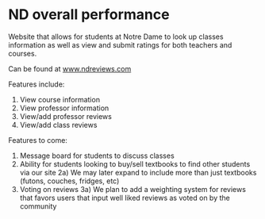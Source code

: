 # ND overall performance
Website that allows for students at Notre Dame to look up classes information as well as view and submit ratings for both teachers and courses. 

Can be found at www.ndreviews.com

Features include:
  1) View course information
  2) View professor information
  3) View/add professor reviews
  4) View/add class reviews


Features to come:
  1) Message board for students to discuss classes
  2) Ability for students looking to buy/sell textbooks to find other students via our site
      2a) We may later expand to include more than just textbooks (futons, couches, fridges, etc)
  3) Voting on reviews
      3a) We plan to add a weighting system for reviews that favors users that input well liked reviews as voted on by the community


